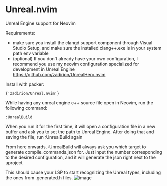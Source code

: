 # Unreal.nvim
Unreal Engine support for Neovim

Requirements:
- make sure you install  the clangd support component through Visual Studio Setup, and make sure the installed clang++.exe is in your system path env variable
- (optional) If you don't already have your own configuration, I recommend you use my neovim configuration specialized for development in Unreal Engine https://github.com/zadirion/UnrealHero.nvim
  
Install with packer:
```
{'zadirion/Unreal.nvim'}
```

While having any unreal engine c++ source file open in Neovim, run the following command:
```
:UnrealBuild
```
When you run it for the first time, it will open a configuration file in a new buffer and ask you to set the path to Unreal Engine. After doing that and saving the file, run :UnrealBuild again

From here onwards, :UnrealBuild will always ask you which target to generate compile_commands.json for. Just input the number corresponding to the desired configuration, and it will generate the json right next to the uproject

This should cause your LSP to start recognizing the Unreal types, including the ones from .generated.h files.
![image]([files://C:/Users/jzhang/Desktop/Isolated.png](https://raw.githubusercontent.com/zadirion/Unreal.nvim/main/image.png)https://raw.githubusercontent.com/zadirion/Unreal.nvim/main/image.png)
